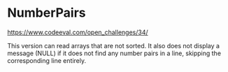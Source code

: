 # NumberPairs
https://www.codeeval.com/open_challenges/34/

This version can read arrays that are not sorted.
It also does not display a message (NULL) if it does not find any number pairs in a line, skipping the corresponding line entirely.
